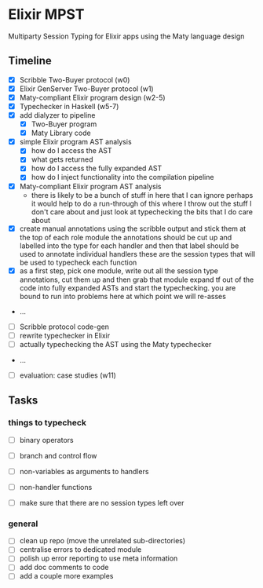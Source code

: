 # Elixir MPST

Multiparty Session Typing for Elixir apps using the Maty language design


## Timeline

- [x] Scribble Two-Buyer protocol (w0)
- [x] Elixir GenServer Two-Buyer protocol (w1)
- [x] Maty-compliant Elixir program design (w2-5)
- [x] Typechecker in Haskell (w5-7)
- [x] add dialyzer to pipeline
  - [x] Two-Buyer program
  - [x] Maty Library code
- [x] simple Elixir program AST analysis
  - [x] how do I access the AST
  - [x] what gets returned
  - [x] how do I access the fully expanded AST
  - [x] how do I inject functionality into the compilation pipeline
- [x] Maty-compliant Elixir program AST analysis
  - there is likely to be a bunch of stuff in here that I can ignore
  perhaps it would help to do a run-through of this where I throw out the stuff I don't care about
  and just look at typechecking the bits that I do care about
- [x] create manual annotations using the scribble output and stick them at the top of each role module
  the annotations should be cut up and labelled into the type for each handler
  and then that label should be used to annotate individual handlers
  these are the session types that will be used to typecheck each function
- [x] as a first step, pick one module, write out all the session type annotations, cut them up and then grab that module
  expand tf out of the code into fully expanded ASTs and start the typechecking.
  you are bound to run into problems here at which point we will re-asses
- ...
- [ ] Scribble protocol code-gen
- [ ] rewrite typechecker in Elixir
- [ ] actually typechecking the AST using the Maty typechecker
- ...
- [ ] evaluation: case studies (w11)


## Tasks

### things to typecheck
- [ ] binary operators
- [ ] branch and control flow
- [ ] non-variables as arguments to handlers

- [ ] non-handler functions
- [ ] make sure that there are no session types left over


### general
- [ ] clean up repo (move the unrelated sub-directories)
- [ ] centralise errors to dedicated module
- [ ] polish up error reporting to use meta information
- [ ] add doc comments to code
- [ ] add a couple more examples
